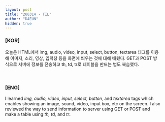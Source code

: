 ```yaml
---
layout: post
title: "200314 - TIL"
author: "DAEUN"
hidden: true
---
```


### [KOR]
오늘은 HTML에서 img, audio, video, input, select, button, textarea 태그를 이용해 이미지, 소리, 영상, 입력창 등을 화면에 띄우는 것에 대해 배웠다. GET과 POST 방식으로 서버에 정보를 전송하고 th, td, tr로 테이블을 만드는 법도 복습했다.
<br><br><br>
### [ENG]
I learned _img, audio, video, input, select, button,_ and _textarea_ tags which enables showing an image, sound, video, input box, etc on the screen. I also reviewed the way to send information to server using GET or POST and make a table using _th, td,_ and _tr_.